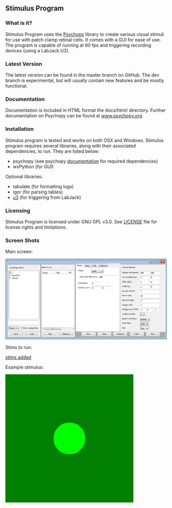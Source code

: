 ## Stimulus Program

### What is it?

Stimulus Program uses the [Psychopy](www.psychopy.org) library to create
various visual stimuli for use with patch clamp retinal cells. It comes with 
a GUI for ease of use. The program is capable of running at 60 fps and 
triggering recording devices (using a LabJack U3).

### Latest Version

The latest version can be found in the master branch on GitHub. The dev 
branch is experimental, but will usually  contain new features and be mostly
functional.

### Documentation

Documentation is included in HTML format the docs/html/ directory. Further
documentation on Psychopy can be found at www.psychopy.org.

### Installation

Stimulus program is tested and works on both OSX and Windows. Stimulus
program requires several libraries, along with their associated dependencies,
to run. They are listed below:

- psychopy (see psychopy [documentation](http://www.psychopy.org/documentation.html) for required dependencies)
- wxPython (for GUI)

Optional libraries:

- tabulate (for formatting logs)
- igor (for parsing tables)
- [u3](https://labjack.com/support/software/examples/ud/labjackpython) (for 
triggering from LabJack)

### Licensing

Stimulus Program is licensed under GNU GPL v3.0. See [LICENSE](LICENSE.md)
file for license rights and limitations.

### Screen Shots

Main screen:

![main screen](docs/screenshots/screen1.png)

Stims to run:

[stims added](docs/screenshots/screen3.png)

Example stimulus:

![example](./docs/screenshots/screen4.png)